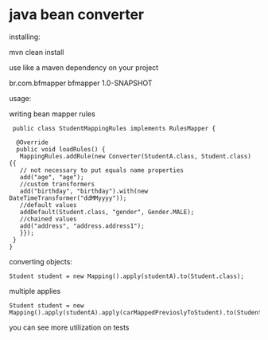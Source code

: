 java bean converter
=========================================

installing:

 mvn clean install


 use like a maven dependency on your project

<dependency>
  <groupId>br.com.bfmapper</groupId>
  <artifactId>bfmapper</artifactId>
  <version>1.0-SNAPSHOT</version>
</dependency>

usage:

writing bean mapper rules


     public class StudentMappingRules implements RulesMapper {

      @Override
      public void loadRules() {
       MappingRules.addRule(new Converter(StudentA.class, Student.class) {{
       // not necessary to put equals name properties
       add("age", "age");
       //custom transformers
       add("birthday", "birthday").with(new DateTimeTransformer("ddMMyyyy"));
       //default values
       addDefault(Student.class, "gender", Gender.MALE);
       //chained values
       add("address", "address.address1");
       }});
     }
    }

converting objects:

    Student student = new Mapping().apply(studentA).to(Student.class);

multiple applies

    Student student = new Mapping().apply(studentA).apply(carMappedPrevioslyToStudent).to(Student.class);


you can see more utilization on tests